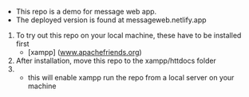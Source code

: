 
* This repo is a demo for message web app.
* The deployed version is found at messageweb.netlify.app
1. To try out this repo on your local machine, these have to be installed first
    - [xampp] (www.apachefriends.org)
2. After installation, move this repo to the xampp/httdocs folder 
3.   - this will enable xampp run the repo from a local server on your machine
